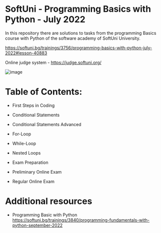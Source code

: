# SoftUni - Programming Basics with Python - July 2022

In this repository there are solutions to tasks from the programming Basics course with Python of the software academy of SoftUni University.

https://softuni.bg/trainings/3756/programming-basics-with-python-july-2022#lesson-40883

Online judge system - https://judge.softuni.org/

![image](https://user-images.githubusercontent.com/114032977/191654383-66852f3f-ead9-4ef0-8b51-feb0dea131eb.png)

# Table of Contents:

- First Steps in Coding
- Conditional Statements
- Conditional Statements Advanced
- For-Loop
- While-Loop
- Nested Loops

- Exam Preparation
- Preliminary Online Exam
- Regular Online Exam

# Additional resources
- Programming Basic with Python
https://softuni.bg/trainings/3840/programming-fundamentals-with-python-september-2022
